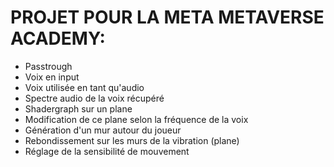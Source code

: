 # PROJET POUR LA META METAVERSE ACADEMY:
- Passtrough 
- Voix en input
- Voix utilisée en tant qu'audio
- Spectre audio de la voix récupéré
- Shadergraph sur un plane
- Modification de ce plane selon la fréquence de la voix
- Génération d'un mur autour du joueur
- Rebondissement sur les murs de la vibration (plane)
- Réglage de la sensibilité de mouvement

